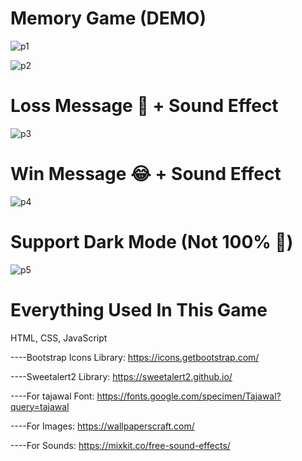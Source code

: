 # Memory Game (DEMO)

![p1](https://user-images.githubusercontent.com/77007791/198350212-4abbd85a-bb44-429d-8511-048b78aa1c29.png)

![p2](https://user-images.githubusercontent.com/77007791/198350340-0c9212ff-61bf-4627-a0fc-185519c8b537.png)

# Loss Message 🙂 + Sound Effect

![p3](https://user-images.githubusercontent.com/77007791/198350361-316a26b9-2369-4f35-9ba3-ff76f0fd2b93.png)

# Win Message 😂 + Sound Effect

![p4](https://user-images.githubusercontent.com/77007791/198350379-c3a71751-9091-49f3-af06-950b6a372e4a.png)

# Support Dark Mode (Not 100% 🙂)

![p5](https://user-images.githubusercontent.com/77007791/198350573-94603521-611b-453f-953b-5ebff10bcd8a.png)

# Everything Used In This Game

HTML, CSS, JavaScript

----Bootstrap Icons Library: 
https://icons.getbootstrap.com/

----Sweetalert2 Library: 
https://sweetalert2.github.io/

----For tajawal Font: 
https://fonts.google.com/specimen/Tajawal?query=tajawal

----For Images: 
https://wallpaperscraft.com/

----For Sounds: 
https://mixkit.co/free-sound-effects/
